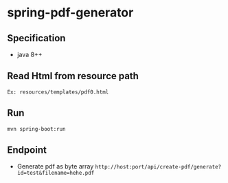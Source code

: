 # spring-pdf-generator

## Specification
- java 8++
## Read Html from resource path
``Ex: resources/templates/pdf0.html``
## Run
``mvn spring-boot:run``
## Endpoint
- Generate pdf as byte array
``http://host:port/api/create-pdf/generate?id=test&filename=hehe.pdf``
